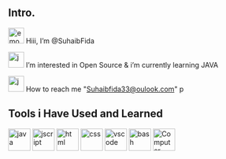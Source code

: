 <h2>Intro.</h2>

 <img src="https://media.giphy.com/media/FNQXcSWWc0wI9jUPxD/giphy.gif" alt="emo" width="32" height="32"/> Hiii, I’m @SuhaibFida
 
 <img src="https://media.giphy.com/media/klqFYuUe5aIwl269hw/giphy.gif" alt="j" width="32" height="32"/> I’m interested in Open Source & i’m currently learning JAVA

 <img src="https://media.giphy.com/media/JmUBRJTqnCZ8F57oQr/giphy.gif" alt="j" width="32" height="32"/> How to reach me "Suhaibfida33@oulook.com"
 p
 <h2>Tools i Have Used and Learned</h2>
<p align="left">
<img src="https://cdn.jsdelivr.net/gh/devicons/devicon/icons/java/java-original-wordmark.svg" alt="java" width="45" height="45"/>
<img src="https://cdn.jsdelivr.net/gh/devicons/devicon/icons/javascript/javascript-original.svg" alt="jscript" width="45" height="45"/>
<img src="https://cdn.jsdelivr.net/gh/devicons/devicon/icons/html5/html5-plain-wordmark.svg" alt="html" width="45" height="45" />
<img src="https://cdn.jsdelivr.net/gh/devicons/devicon/icons/css3/css3-original-wordmark.svg" alt="css" width="45" height="45" />
<img src="https://cdn.jsdelivr.net/gh/devicons/devicon/icons/vscode/vscode-original.svg" alt="vscode" width="45" height="45"/>
<img src="https://cdn.jsdelivr.net/gh/devicons/devicon/icons/bash/bash-original.svg" alt="bash" width="45" height="45"/>
<img src="https://media.giphy.com/media/PRU4TqzdyLCHS/giphy.gif" alt="Computer man" style="width:45px;height:45px;">
</p>
